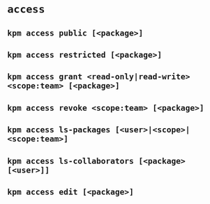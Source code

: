 # `access`

## `kpm access public [<package>]`

## `kpm access restricted [<package>]`

## `kpm access grant <read-only|read-write> <scope:team> [<package>]`

## `kpm access revoke <scope:team> [<package>]`

## `kpm access ls-packages [<user>|<scope>|<scope:team>]`

## `kpm access ls-collaborators [<package> [<user>]]`

## `kpm access edit [<package>]`
